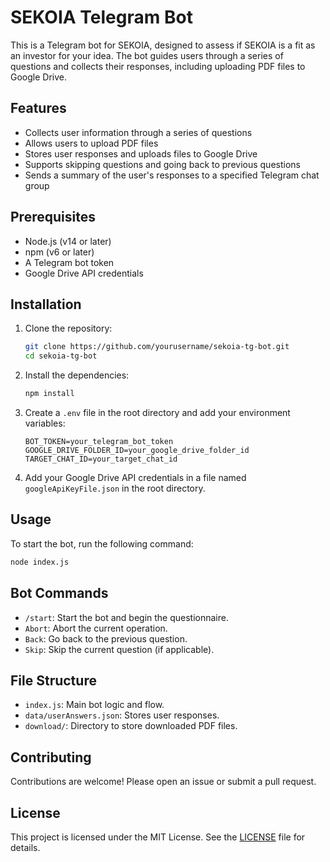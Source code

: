# SEKOIA Telegram Bot

This is a Telegram bot for SEKOIA, designed to assess if SEKOIA is a fit as an investor for your idea. The bot guides users through a series of questions and collects their responses, including uploading PDF files to Google Drive.

## Features

- Collects user information through a series of questions
- Allows users to upload PDF files
- Stores user responses and uploads files to Google Drive
- Supports skipping questions and going back to previous questions
- Sends a summary of the user's responses to a specified Telegram chat group

## Prerequisites

- Node.js (v14 or later)
- npm (v6 or later)
- A Telegram bot token
- Google Drive API credentials

## Installation

1. Clone the repository:
   ```sh
   git clone https://github.com/yourusername/sekoia-tg-bot.git
   cd sekoia-tg-bot
   ```

2. Install the dependencies:
   ```sh
   npm install
   ```

3. Create a `.env` file in the root directory and add your environment variables:
   ```properties
   BOT_TOKEN=your_telegram_bot_token
   GOOGLE_DRIVE_FOLDER_ID=your_google_drive_folder_id
   TARGET_CHAT_ID=your_target_chat_id
   ```

4. Add your Google Drive API credentials in a file named `googleApiKeyFile.json` in the root directory.

## Usage

To start the bot, run the following command:
   ```sh
   node index.js
   ```

## Bot Commands

- `/start`: Start the bot and begin the questionnaire.
- `Abort`: Abort the current operation.
- `Back`: Go back to the previous question.
- `Skip`: Skip the current question (if applicable).

## File Structure

- `index.js`: Main bot logic and flow.
- `data/userAnswers.json`: Stores user responses.
- `download/`: Directory to store downloaded PDF files.

## Contributing

Contributions are welcome! Please open an issue or submit a pull request.

## License

This project is licensed under the MIT License. See the [LICENSE](LICENSE) file for details.